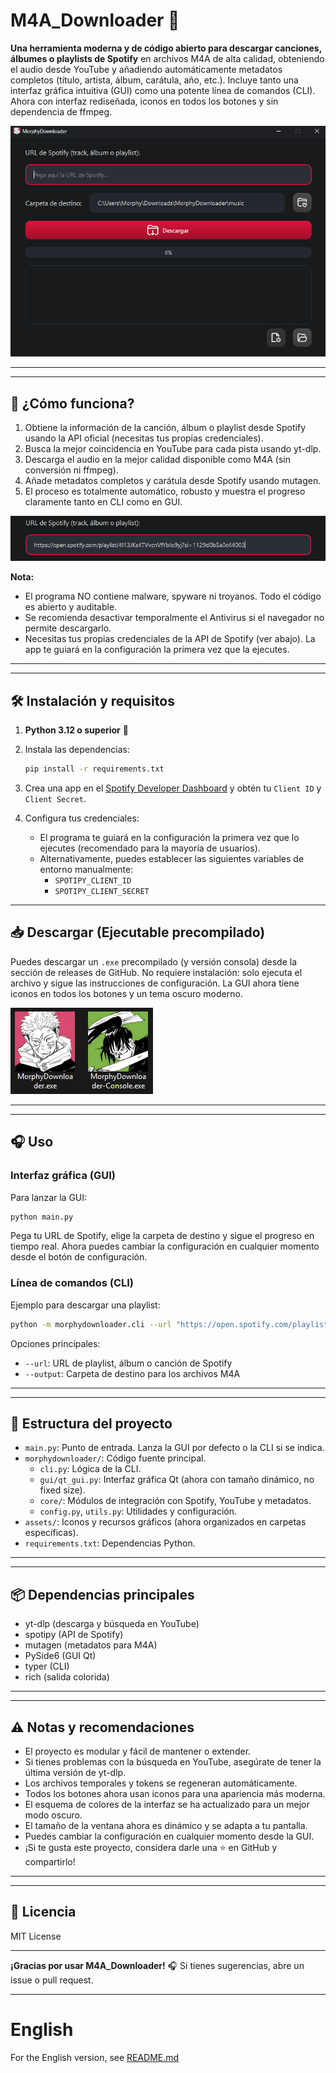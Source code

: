 # M4A_Downloader 🎵

**Una herramienta moderna y de código abierto para descargar canciones, álbumes o playlists de Spotify** en archivos M4A de alta calidad, obteniendo el audio desde YouTube y añadiendo automáticamente metadatos completos (título, artista, álbum, carátula, año, etc.). Incluye tanto una interfaz gráfica intuitiva (GUI) como una potente línea de comandos (CLI). Ahora con interfaz rediseñada, iconos en todos los botones y sin dependencia de ffmpeg.

![MorphyDownloader GUI](assets/img/screnshot.png)

---

---

## 🚀 ¿Cómo funciona?

1. Obtiene la información de la canción, álbum o playlist desde Spotify usando la API oficial (necesitas tus propias credenciales).
2. Busca la mejor coincidencia en YouTube para cada pista usando yt-dlp.
3. Descarga el audio en la mejor calidad disponible como M4A (sin conversión ni ffmpeg).
4. Añade metadatos completos y carátula desde Spotify usando mutagen.
5. El proceso es totalmente automático, robusto y muestra el progreso claramente tanto en CLI como en GUI.

![MorphyDownloader URL](assets/img/URL_Song.png)

**Nota:**

- El programa NO contiene malware, spyware ni troyanos. Todo el código es abierto y auditable.
- Se recomienda desactivar temporalmente el Antivirus si el navegador no permite descargarlo.
- Necesitas tus propias credenciales de la API de Spotify (ver abajo). La app te guiará en la configuración la primera vez que la ejecutes.

---

---

## 🛠️ Instalación y requisitos

1. **Python 3.12 o superior** 🐍

2. Instala las dependencias:

   ```sh
   pip install -r requirements.txt
   ```

3. Crea una app en el [Spotify Developer Dashboard](https://developer.spotify.com/dashboard/) y obtén tu `Client ID` y `Client Secret`.

4. Configura tus credenciales:

   - El programa te guiará en la configuración la primera vez que lo ejecutes (recomendado para la mayoría de usuarios).
   - Alternativamente, puedes establecer las siguientes variables de entorno manualmente:
     - `SPOTIPY_CLIENT_ID`
     - `SPOTIPY_CLIENT_SECRET`

---

## 📥 Descargar (Ejecutable precompilado)

Puedes descargar un `.exe` precompilado (y versión consola) desde la sección de releases de GitHub. No requiere instalación: solo ejecuta el archivo y sigue las instrucciones de configuración. La GUI ahora tiene iconos en todos los botones y un tema oscuro moderno.

![MorphyDownloader .EXE](assets/img/ejecutables.png)

---

---

## 🎧 Uso

### Interfaz gráfica (GUI)

Para lanzar la GUI:

```sh
python main.py
```

Pega tu URL de Spotify, elige la carpeta de destino y sigue el progreso en tiempo real. Ahora puedes cambiar la configuración en cualquier momento desde el botón de configuración.

### Línea de comandos (CLI)

Ejemplo para descargar una playlist:

```sh
python -m morphydownloader.cli --url "https://open.spotify.com/playlist/ID_DE_LA_PLAYLIST" --output music
```

Opciones principales:

- `--url`: URL de playlist, álbum o canción de Spotify
- `--output`: Carpeta de destino para los archivos M4A

---

---

## 📂 Estructura del proyecto

- `main.py`: Punto de entrada. Lanza la GUI por defecto o la CLI si se indica.
- `morphydownloader/`: Código fuente principal.
  - `cli.py`: Lógica de la CLI.
  - `gui/qt_gui.py`: Interfaz gráfica Qt (ahora con tamaño dinámico, no fixed size).
  - `core/`: Módulos de integración con Spotify, YouTube y metadatos.
  - `config.py`, `utils.py`: Utilidades y configuración.
- `assets/`: Iconos y recursos gráficos (ahora organizados en carpetas específicas).
- `requirements.txt`: Dependencias Python.

---

---

## 📦 Dependencias principales

- yt-dlp (descarga y búsqueda en YouTube)
- spotipy (API de Spotify)
- mutagen (metadatos para M4A)
- PySide6 (GUI Qt)
- typer (CLI)
- rich (salida colorida)

---

---

## ⚠️ Notas y recomendaciones

- El proyecto es modular y fácil de mantener o extender.
- Si tienes problemas con la búsqueda en YouTube, asegúrate de tener la última versión de yt-dlp.
- Los archivos temporales y tokens se regeneran automáticamente.
- Todos los botones ahora usan iconos para una apariencia más moderna.
- El esquema de colores de la interfaz se ha actualizado para un mejor modo oscuro.
- El tamaño de la ventana ahora es dinámico y se adapta a tu pantalla.
- Puedes cambiar la configuración en cualquier momento desde la GUI.
- ¡Si te gusta este proyecto, considera darle una ⭐ en GitHub y compartirlo!

---

---

## 📜 Licencia

MIT License

---

**¡Gracias por usar M4A_Downloader!** 🎧 Si tienes sugerencias, abre un issue o pull request.

---

# English

For the English version, see [README.md](README.md)

